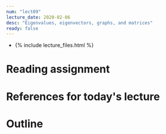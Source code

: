 ```yaml
---
num: "lect09"
lecture_date: 2020-02-06
desc: "Eigenvalues, eigenvectors, graphs, and matrices"
ready: false
---
```


* {% include lecture_files.html %}

# Reading assignment


# References for today's lecture


# Outline


